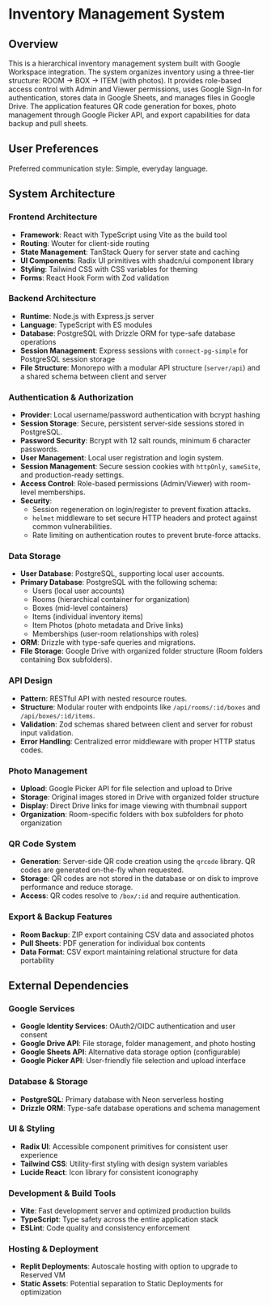 # Inventory Management System

## Overview

This is a hierarchical inventory management system built with Google Workspace integration. The system organizes inventory using a three-tier structure: ROOM → BOX → ITEM (with photos). It provides role-based access control with Admin and Viewer permissions, uses Google Sign-In for authentication, stores data in Google Sheets, and manages files in Google Drive. The application features QR code generation for boxes, photo management through Google Picker API, and export capabilities for data backup and pull sheets.

## User Preferences

Preferred communication style: Simple, everyday language.

## System Architecture

### Frontend Architecture
- **Framework**: React with TypeScript using Vite as the build tool
- **Routing**: Wouter for client-side routing
- **State Management**: TanStack Query for server state and caching
- **UI Components**: Radix UI primitives with shadcn/ui component library
- **Styling**: Tailwind CSS with CSS variables for theming
- **Forms**: React Hook Form with Zod validation

### Backend Architecture
- **Runtime**: Node.js with Express.js server
- **Language**: TypeScript with ES modules
- **Database**: PostgreSQL with Drizzle ORM for type-safe database operations
- **Session Management**: Express sessions with `connect-pg-simple` for PostgreSQL session storage
- **File Structure**: Monorepo with a modular API structure (`server/api`) and a shared schema between client and server

### Authentication & Authorization
- **Provider**: Local username/password authentication with bcrypt hashing
- **Session Storage**: Secure, persistent server-side sessions stored in PostgreSQL.
- **Password Security**: Bcrypt with 12 salt rounds, minimum 6 character passwords.
- **User Management**: Local user registration and login system.
- **Session Management**: Secure session cookies with `httpOnly`, `sameSite`, and production-ready settings.
- **Access Control**: Role-based permissions (Admin/Viewer) with room-level memberships.
- **Security**:
  - Session regeneration on login/register to prevent fixation attacks.
  - `helmet` middleware to set secure HTTP headers and protect against common vulnerabilities.
  - Rate limiting on authentication routes to prevent brute-force attacks.

### Data Storage
- **User Database**: PostgreSQL, supporting local user accounts.
- **Primary Database**: PostgreSQL with the following schema:
  - Users (local user accounts)
  - Rooms (hierarchical container for organization)
  - Boxes (mid-level containers)
  - Items (individual inventory items)
  - Item Photos (photo metadata and Drive links)
  - Memberships (user-room relationships with roles)
- **ORM**: Drizzle with type-safe queries and migrations.
- **File Storage**: Google Drive with organized folder structure (Room folders containing Box subfolders).

### API Design
- **Pattern**: RESTful API with nested resource routes.
- **Structure**: Modular router with endpoints like `/api/rooms/:id/boxes` and `/api/boxes/:id/items`.
- **Validation**: Zod schemas shared between client and server for robust input validation.
- **Error Handling**: Centralized error middleware with proper HTTP status codes.

### Photo Management
- **Upload**: Google Picker API for file selection and upload to Drive
- **Storage**: Original images stored in Drive with organized folder structure
- **Display**: Direct Drive links for image viewing with thumbnail support
- **Organization**: Room-specific folders with box subfolders for photo organization

### QR Code System
- **Generation**: Server-side QR code creation using the `qrcode` library. QR codes are generated on-the-fly when requested.
- **Storage**: QR codes are not stored in the database or on disk to improve performance and reduce storage.
- **Access**: QR codes resolve to `/box/:id` and require authentication.

### Export & Backup Features
- **Room Backup**: ZIP export containing CSV data and associated photos
- **Pull Sheets**: PDF generation for individual box contents
- **Data Format**: CSV export maintaining relational structure for data portability

## External Dependencies

### Google Services
- **Google Identity Services**: OAuth2/OIDC authentication and user consent
- **Google Drive API**: File storage, folder management, and photo hosting
- **Google Sheets API**: Alternative data storage option (configurable)
- **Google Picker API**: User-friendly file selection and upload interface

### Database & Storage
- **PostgreSQL**: Primary database with Neon serverless hosting
- **Drizzle ORM**: Type-safe database operations and schema management

### UI & Styling
- **Radix UI**: Accessible component primitives for consistent user experience
- **Tailwind CSS**: Utility-first styling with design system variables
- **Lucide React**: Icon library for consistent iconography

### Development & Build Tools
- **Vite**: Fast development server and optimized production builds
- **TypeScript**: Type safety across the entire application stack
- **ESLint**: Code quality and consistency enforcement

### Hosting & Deployment
- **Replit Deployments**: Autoscale hosting with option to upgrade to Reserved VM
- **Static Assets**: Potential separation to Static Deployments for optimization
